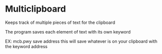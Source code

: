 # Multiclipboard

Keeps track of multiple pieces of text for the clipboard

The program saves each element of text with its own keyword

EX: mcb.pwy save address
    this will save whatever is on your clipboard with the keyword address
